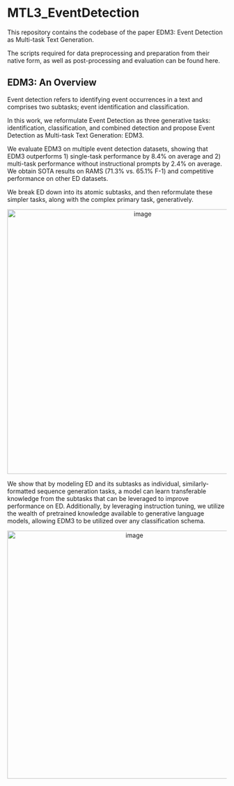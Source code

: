 # MTL3_EventDetection

This repository contains the codebase of the paper EDM3: Event Detection as Multi-task Text Generation.

The scripts required for data preprocessing and preparation from their native form, as well as post-processing and evaluation can be found here.

## EDM3: An Overview 

Event detection refers to identifying event occurrences in a text and comprises two subtasks; event identification and classification.

In this work, we reformulate Event Detection as three generative tasks: identification, classification, and combined detection and propose Event Detection as Multi-task Text Generation: EDM3. 

We evaluate EDM3 on multiple event detection datasets, showing that EDM3 outperforms 1) single-task performance by 8.4\% on average and 2) multi-task performance without instructional prompts by 2.4% on average.
We obtain SOTA results on RAMS (71.3% vs. 65.1% F-1) and competitive performance on other ED datasets.

We break ED down into its atomic subtasks, and then reformulate these simpler tasks, along with the complex primary task, generatively.
<p align="center">
<img width="606" alt="image" src="https://user-images.githubusercontent.com/28482281/235067068-b1beaed7-11d7-4e71-bd47-7f1626bbe996.png">
</p>

We show that by modeling ED and its subtasks as individual, similarly-formatted sequence generation tasks, a model can learn transferable knowledge from the subtasks that can be leveraged to improve performance on ED. 
Additionally, by leveraging instruction tuning, we utilize the wealth of pretrained knowledge available to generative language models, allowing EDM3 to be utilized over any classification schema.

<p align="center">
<img width="568" alt="image" src="https://user-images.githubusercontent.com/28482281/235067240-4b018dd4-48db-4ae0-8834-2412dc9af48f.png">
</p>



